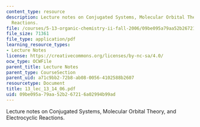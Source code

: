 ```yaml
---
content_type: resource
description: Lecture notes on Conjugated Systems, Molecular Orbital Theory, and Electrocyclic
  Reactions.
file: /courses/5-13-organic-chemistry-ii-fall-2006/09be095a79aa52b267216a02994b99ad_13_lec_13_14_06.pdf
file_size: 71361
file_type: application/pdf
learning_resource_types:
- Lecture Notes
license: https://creativecommons.org/licenses/by-nc-sa/4.0/
ocw_type: OCWFile
parent_title: Lecture Notes
parent_type: CourseSection
parent_uid: a71c9bb2-72b8-ab08-0056-4102588b2607
resourcetype: Document
title: 13_lec_13_14_06.pdf
uid: 09be095a-79aa-52b2-6721-6a02994b99ad
---
```

Lecture notes on Conjugated Systems, Molecular Orbital Theory, and Electrocyclic Reactions.